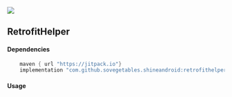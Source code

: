 [![](https://jitpack.io/v/sovegetables/shineandroid.svg)](https://jitpack.io/#sovegetables/shineandroid)

## RetrofitHelper
#### Dependencies
```gradle
    maven { url "https://jitpack.io"}
    implementation "com.github.sovegetables.shineandroid:retrofithelper:0.1.3"
```
#### Usage